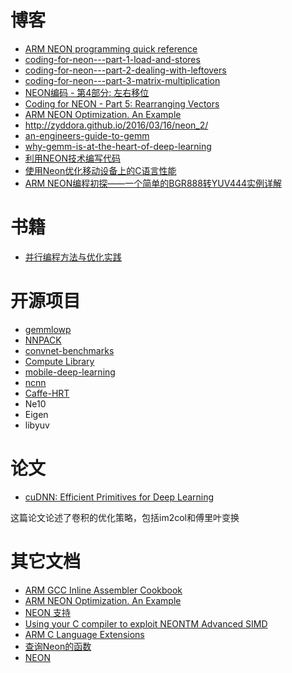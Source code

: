 # 博客

 - [ARM NEON programming quick reference](https://community.arm.com/android-community/b/android/posts/arm-neon-programming-quick-reference#_ednref3)
 - [coding-for-neon---part-1-load-and-stores](https://community.arm.com/processors/b/blog/posts/coding-for-neon---part-1-load-and-stores)
 - [coding-for-neon---part-2-dealing-with-leftovers](https://community.arm.com/processors/b/blog/posts/coding-for-neon---part-2-dealing-with-leftovers)
 - [coding-for-neon---part-3-matrix-multiplication](https://community.arm.com/processors/b/blog/posts/coding-for-neon---part-3-matrix-multiplication)
 - [NEON编码 - 第4部分: 左右移位](https://community.arm.com/cn/b/blog/posts/neon---4)
 - [Coding for NEON - Part 5: Rearranging Vectors](https://community.arm.com/processors/b/blog/posts/coding-for-neon---part-5-rearranging-vectors)
 - [ARM NEON Optimization. An Example](http://hilbert-space.de/?p=22)
 - http://zyddora.github.io/2016/03/16/neon_2/
 - [an-engineers-guide-to-gemm](https://petewarden.com/2015/10/25/an-engineers-guide-to-gemm/)
 - [why-gemm-is-at-the-heart-of-deep-learning](https://petewarden.com/2015/04/20/why-gemm-is-at-the-heart-of-deep-learning/)
 - [利用NEON技术编写代码](https://community.arm.com/cn/b/blog/posts/neon)
 - [使用Neon优化移动设备上的C语言性能](http://ju.outofmemory.cn/entry/205929)
 - [ARM NEON编程初探——一个简单的BGR888转YUV444实例详解](https://segmentfault.com/a/1190000010127521)


# 书籍
 - [并行编程方法与优化实践](http://book.51cto.com/art/201506/481002.htm)


# 开源项目
 - [gemmlowp](https://github.com/google/gemmlowp)
 - [NNPACK](https://github.com/Maratyszcza/NNPACK)
 - [convnet-benchmarks](https://github.com/soumith/convnet-benchmarks)
 - [Compute Library](https://community.arm.com/cn/b/blog/posts/announcing-the-compute-library-17-9-cn)
 - [mobile-deep-learning](https://github.com/baidu/mobile-deep-learning)
 - [ncnn](https://github.com/Tencent/ncnn)
 - [Caffe-HRT](https://github.com/OAID/Caffe-HRT)
 - Ne10
 - Eigen
 - libyuv


# 论文
- [cuDNN: Efficient Primitives for Deep Learning](https://arxiv.org/pdf/1410.0759.pdf)

这篇论文论述了卷积的优化策略，包括im2col和傅里叶变换



# 其它文档
- [ARM GCC Inline Assembler Cookbook](http://www.ethernut.de/en/documents/arm-inline-asm.html)
- [ARM NEON Optimization. An Example](http://hilbert-space.de/?p=22)
- [NEON 支持](https://developer.android.google.cn/ndk/guides/cpu-arm-neon.html?hl=zh-cn#build)
- [Using your C compiler to exploit NEONTM Advanced SIMD](https://www.doulos.com/knowhow/arm/using_your_c_compiler_to_exploit_neon/Resources/using_your_c_compiler_to_exploit_neon.pdf)
- [ARM C Language Extensions](http://infocenter.arm.com/help/topic/com.arm.doc.ihi0053b/IHI0053B_arm_c_language_extensions_2013.pdf)
- [查询Neon的函数](https://developer.arm.com/technologies/neon/intrinsics)
- [NEON](https://developer.arm.com/technologies/neon)
